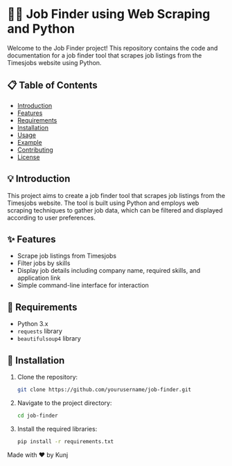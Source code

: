 # 🕵️‍♂️ Job Finder using Web Scraping and Python

Welcome to the Job Finder project! This repository contains the code and documentation for a job finder tool that scrapes job listings from the Timesjobs website using Python.

## 📋 Table of Contents
- [Introduction](#introduction)
- [Features](#features)
- [Requirements](#requirements)
- [Installation](#installation)
- [Usage](#usage)
- [Example](#example)
- [Contributing](#contributing)
- [License](#license)

## 💡 Introduction
This project aims to create a job finder tool that scrapes job listings from the Timesjobs website. The tool is built using Python and employs web scraping techniques to gather job data, which can be filtered and displayed according to user preferences.

## ✨ Features
- Scrape job listings from Timesjobs
- Filter jobs by skills
- Display job details including company name, required skills, and application link
- Simple command-line interface for interaction

## 🔧 Requirements
- Python 3.x
- `requests` library
- `beautifulsoup4` library

## 💾 Installation
1. Clone the repository:
    ```bash
    git clone https://github.com/yourusername/job-finder.git
    ```
2. Navigate to the project directory:
    ```bash
    cd job-finder
    ```
3. Install the required libraries:
    ```bash
    pip install -r requirements.txt
    ```
Made with ❤️ by Kunj
